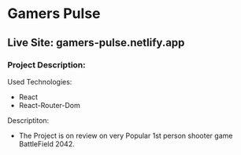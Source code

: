 # Gamers Pulse

## Live Site: gamers-pulse.netlify.app

### Project Description:

Used Technologies:
* React
* React-Router-Dom

Descriptiton:
* The Project is on review on very Popular 1st person shooter game BattleField 2042. 

